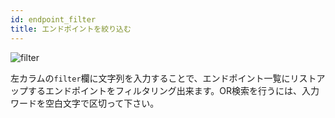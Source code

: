```yaml
---
id: endpoint_filter
title: エンドポイントを絞り込む
---
```


![filter](filter_form.png)

左カラムの`filter`欄に文字列を入力することで、エンドポイント一覧にリストアップするエンドポイントをフィルタリング出来ます。OR検索を行うには、入力ワードを空白文字で区切って下さい。
